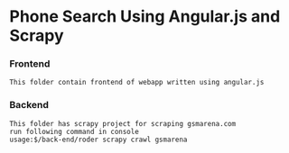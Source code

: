 Phone Search Using Angular.js and Scrapy 
=========


### Frontend
    This folder contain frontend of webapp written using angular.js 
  
### Backend
    This folder has scrapy project for scraping gsmarena.com
    run following command in console
    usage:$/back-end/roder scrapy crawl gsmarena
 